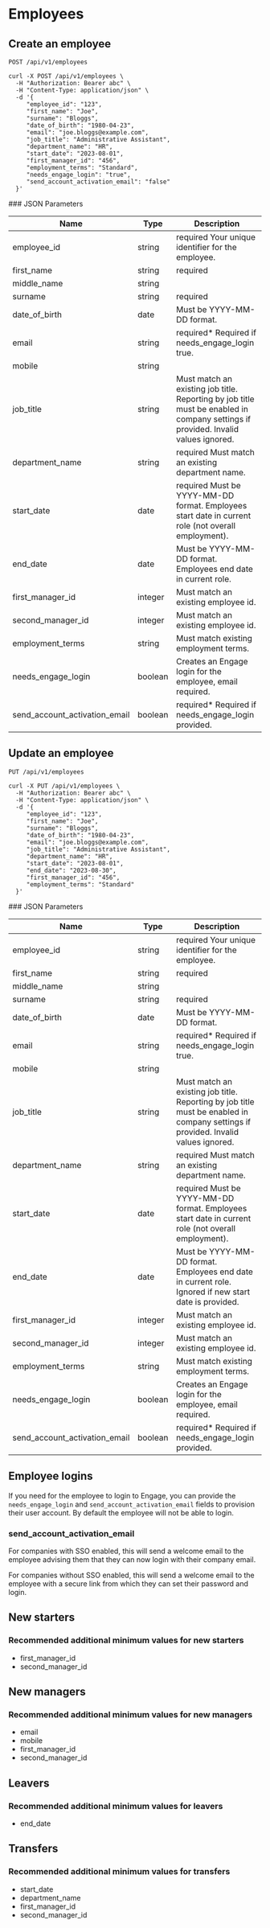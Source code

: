 # Employees

## Create an employee
`POST /api/v1/employees`

```
curl -X POST /api/v1/employees \
  -H "Authorization: Bearer abc" \
  -H "Content-Type: application/json" \
  -d '{
     "employee_id": "123",
     "first_name": "Joe",
     "surname": "Bloggs",
     "date_of_birth": "1980-04-23",
     "email": "joe.bloggs@example.com",
     "job_title": "Administrative Assistant",
     "department_name": "HR",
     "start_date": "2023-08-01",
     "first_manager_id": "456",
     "employment_terms": "Standard",
     "needs_engage_login": "true",
     "send_account_activation_email": "false"
  }' 
```

### JSON Parameters

Name | Type | Description
--------- | ------- | -----------
employee_id | string | <span class="label label-info">required</span> Your unique identifier for the employee.
first_name | string | <span class="label label-info">required</span>
middle_name | string | 
surname | string | <span class="label label-info">required</span>
date_of_birth | date | Must be YYYY-MM-DD format.
email | string | <span class="label label-info">required*</span> Required if needs_engage_login true.
mobile | string | 
job_title | string | Must match an existing job title. Reporting by job title must be enabled in company settings if provided. Invalid values ignored. 
department_name | string | <span class="label label-info">required</span> Must match an existing department name.
start_date | date | <span class="label label-info">required</span> Must be YYYY-MM-DD format. Employees start date in current role (not overall employment).
end_date | date | Must be YYYY-MM-DD format. Employees end date in current role.
first_manager_id | integer | Must match an existing employee id.
second_manager_id | integer | Must match an existing employee id.
employment_terms | string | Must match existing employment terms.
needs_engage_login | boolean | Creates an Engage login for the employee, email required.
send_account_activation_email | boolean | <span class="label label-info">required*</span> Required if needs_engage_login provided.

## Update an employee
`PUT /api/v1/employees`

```
curl -X PUT /api/v1/employees \
  -H "Authorization: Bearer abc" \
  -H "Content-Type: application/json" \
  -d '{
     "employee_id": "123",
     "first_name": "Joe",
     "surname": "Bloggs",
     "date_of_birth": "1980-04-23",
     "email": "joe.bloggs@example.com",
     "job_title": "Administrative Assistant",
     "department_name": "HR",
     "start_date": "2023-08-01",
     "end_date": "2023-08-30",
     "first_manager_id": "456",
     "employment_terms": "Standard"
  }' 
```

### JSON Parameters

Name | Type | Description
--------- | ------- | -----------
employee_id | string | <span class="label label-info">required</span> Your unique identifier for the employee.
first_name | string | <span class="label label-info">required</span>
middle_name | string | 
surname | string | <span class="label label-info">required</span>
date_of_birth | date | Must be YYYY-MM-DD format.
email | string | <span class="label label-info">required*</span> Required if needs_engage_login true.
mobile | string | 
job_title | string | Must match an existing job title. Reporting by job title must be enabled in company settings if provided. Invalid values ignored. 
department_name | string | <span class="label label-info">required</span> Must match an existing department name.
start_date | date | <span class="label label-info">required</span> Must be YYYY-MM-DD format. Employees start date in current role (not overall employment).
end_date | date | Must be YYYY-MM-DD format. Employees end date in current role. Ignored if new start date is provided.
first_manager_id | integer | Must match an existing employee id.
second_manager_id | integer | Must match an existing employee id.
employment_terms | string | Must match existing employment terms.
needs_engage_login | boolean | Creates an Engage login for the employee, email required.
send_account_activation_email | boolean | <span class="label label-info">required*</span> Required if needs_engage_login provided.

## Employee logins

If you need for the employee to login to Engage, you can provide the `needs_engage_login` and `send_account_activation_email` fields to provision their user account. By default the employee will not be able to login.

### send_account_activation_email

For companies with SSO enabled, this will send a welcome email to the employee advising them that they can now login with their company email.

For companies without SSO enabled, this will send a welcome email to the employee with a secure link from which they can set their password and login.

## New starters

### Recommended additional minimum values for new starters

- first_manager_id
- second_manager_id

## New managers

### Recommended additional minimum values for new managers

- email
- mobile
- first_manager_id
- second_manager_id

## Leavers

### Recommended additional minimum values for leavers

- end_date

## Transfers

### Recommended additional minimum values for transfers

- start_date
- department_name
- first_manager_id
- second_manager_id
